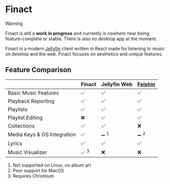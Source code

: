 # Finact

> [!WARNING]
> Finact is still a **work in progress** and currently is nowhere near being feature-complete or stable. There is also no desktop app at the moment.

Finact is a modern [Jellyfin](https://jellyfin.org/) client written in React made for listening to music on desktop and the web. Finact focuses on aesthetics and unique features.

## Feature Comparison

|                             | Finact          | Jellyfin Web    | [Feishin](https://github.com/jeffvli/feishin) |
| --------------------------- | --------------- | --------------- | --------------------------------------------- |
| Basic Music Features        | ✅              | ✅              | ✅                                            |
| Playback Reporting          | ✅              | ✅              | ✅                                            |
| Playlists                   | ✅              | ✅              | ✅                                            |
| Playlist Editing            | ❌              | ✅              | ✅                                            |
| Collections                 | ✅              | ✅              | ❌                                            |
| Media Keys & OS Integration | ✅              | ➖ <sup>1</sup> | ➖ <sup>2</sup>                               |
| Lyrics                      | ✅              | ✅              | ✅                                            |
| Music Visualizer            | ✅ <sup>3</sup> | ❌              | ❌                                            |

1. Not supported on Linux, no album art
2. Poor support for MacOS
3. Requires Chromium

